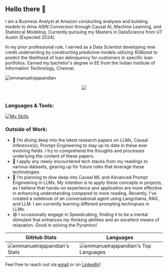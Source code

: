 ## Hello there 👋

I am a Business Analyst at Amazon conducting analyses and building models to drive ASIN Conversion through Causal AI, Machine Learning, and Statistical Modeling. Currently pursuing my Masters in DataScience from UT Austin [Expected 2024].  

In my prior professional role, I served as a Data Scientist developing new credit underwriting by constructing predictive models utilizing XGBoost to predict the likelihood of loan delinquency for customers in specific loan portfolios. Earned my bachelor's degree in EE from the Indian Institute of Information Technology, Chennai.  
  
<p align="left"> <img src="https://komarev.com/ghpvc/?username=emmanuelrajapandian&label=Profile%20Views&color=0040d6&style=flat-square" alt="emmanuelrajapandian" /> </p>

<p float="left" align="center">
  <img src="https://github-profile-trophy.vercel.app/?username=WillDev12&theme=tokyonight">
  <br><br></p>

### Languages & Tools:
[![My Skills](https://skillicons.dev/icons?i=c,py,r,linux,mysql,aws,pytorch,sklearn,tensorflow,vscode)](https://skillicons.dev)
### Outside of Work:
- 🔭 I’m diving deep into the latest research papers on LLMs, Causal Inference(s), Prompt-Engineering to stay up-to date in these ever evolving fields. I try to comprehend the thoughts and processes underlying the content of these papers.
- 🌱 I apply any newly encountered tech stacks from my readings to various datasets, gearing up for future roles that leverage these technologies. 
- 🤔 I’m planning to dive deep into Causal ML and Advanced Prompt Engineering in LLMs. My intention is to apply these concepts in projects, as I believe that hands-on experience and application are more effective in enhancing understanding compared to mere reading. Recently, I've created a notebook of an conversational agent using Langchains, RAG, and LLM. I am currently learning different prompting technqiues in LLMs.
- 😄 I occasionally engage in Speedcubing, finding it to be a mental stimulant that enhances my thinking abilities and an excellent means of relaxation. Good in solving the Pyraminx!


| GitHub Stats | Languages |
| --- | --- |
| ![emmanuelrajapandian's Stats](https://github-readme-stats.vercel.app/api?username=emmanuelrajapandian&theme=tokyonight&show_icons=true&hide_border=true&count_private=true) | ![emmanuelrajapandian's Top Languages](https://github-readme-stats.vercel.app/api/top-langs/?username=emmanuelrajapandian&theme=tokyonight&show_icons=true&hide_border=true&layout=compact) |


Feel free to reach out via [email](mailto:emmanuel.rajapandian@gmail.com) or on [LinkedIn](https://www.linkedin.com/in/emmanuel-rajapandian/)!
